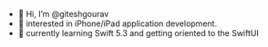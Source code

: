 - 👋 Hi, I’m @giteshgourav
- 👀 interested in iPhone/iPad application development.
- 🌱 currently learning Swift 5.3 and getting oriented to the SwiftUI

<!---
giteshgourav/giteshgourav is a ✨ special ✨ repository because its `README.md` (this file) appears on your GitHub profile.
You can click the Preview link to take a look at your changes.
--->
